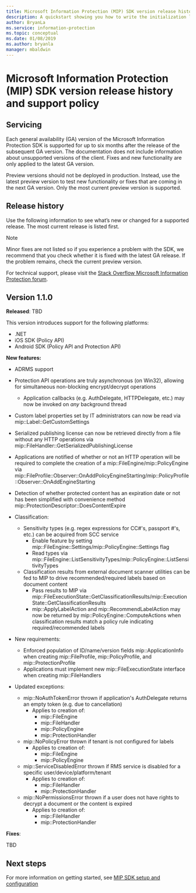 ```yaml
---
title: Microsoft Information Protection (MIP) SDK version release history and support policy
description: A quickstart showing you how to write the initialization logic for a Microsoft Information Protection (MIP) SDK client applications.
author: BryanLa
ms.service: information-protection
ms.topic: conceptual
ms.date: 01/08/2019
ms.author: bryanla
manager: mbaldwin
---
```


# Microsoft Information Protection (MIP) SDK version release history and support policy

## Servicing 

Each general availability (GA) version of the Microsoft Information Protection SDK is supported for up to six months after the release of the subsequent GA version. The documentation does not include information about unsupported versions of the client. Fixes and new functionality are only applied to the latest GA version.

Preview versions should not be deployed in production. Instead, use the latest preview version to test new functionality or fixes that are coming in the next GA version. Only the most current preview version is supported.

## Release history

Use the following information to see what’s new or changed for a supported release. The most current release is listed first. 

> [!NOTE]
> Minor fixes are not listed so if you experience a problem with the SDK, we recommend that you check whether it is fixed with the latest GA release. If the problem remains, check the current preview version.
>  
> For technical support, please visit the [Stack Overflow Microsoft Information Protection forum](https://stackoverflow.com/questions/tagged/microsoft-information-protection). 

## Version 1.1.0

**Released**: TBD

This version introduces support for the following platforms:

  - .NET
  - iOS SDK (Policy API)
  - Android SDK (Policy API and Protection API)

**New features:**

- ADRMS support
- Protection API operations are truly asynchronous (on Win32), allowing for simultaneous non-blocking encrypt/decrypt operations
  - Application callbacks (e.g. AuthDelegate, HTTPDelegate, etc.) may now be invoked on *any* background thread
- Custom label properties set by IT administrators can now be read via mip::Label::GetCustomSettings
- Serialized publishing license can now be retrieved directly from a file without any HTTP operations via mip::FileHandler::GetSerializedPublishingLicense
- Applications are notified of whether or not an HTTP operation will be required to complete the creation of a mip::FileEngine/mip::PolicyEngine via mip::FileProfile::Observer::OnAddPolicyEngineStarting/mip::PolicyProfile::Observer::OnAddEngineStarting
- Detection of whether protected content has an expiration date or not has been simplified with convenience method mip::ProtectionDescriptor::DoesContentExpire
- Classification:
  - Sensitivity types (e.g. regex expressions for CC#'s, passport #'s, etc.) can be acquired from SCC service
    - Enable feature by setting mip::FileEngine::Settings/mip::PolicyEngine::Settings flag
    - Read types via mip::FileEngine::ListSensitivityTypes/mip::PolicyEngine::ListSensitivityTypes
  - Classification results from external document scanner utilities can be fed to MIP to drive recommended/required labels based on document content
    - Pass results to MIP via mip::FileExecutionState::GetClassificationResults/mip::ExecutionState::GetClassificationResults
    - mip::ApplyLabelAction and mip::RecommendLabelAction may now be returned by mip::PolicyEngine::ComputeActions when classification results match a policy rule indicating required/recommended labels

- New requirements:
  - Enforced population of ID/name/version fields mip::ApplicationInfo when creating mip::FileProfile, mip::PolicyProfile, and mip::ProtectionProfile
  - Applications must implement new mip::FileExecutionState interface when creating mip::FileHandlers
  
- Updated exceptions:
  - mip::NoAuthTokenError thrown if application's AuthDelegate returns an empty token (e.g. due to cancellation)
    - Applies to creation of:
      - mip::FileEngine
      - mip::FileHandler
      - mip::PolicyEngine
      - mip::ProtectionHandler
  - mip::NoPolicyError thrown if tenant is not configured for labels
    - Applies to creation of:
      - mip::FileEngine
      - mip::PolicyEngine
  - mip::ServiceDisabledError thrown if RMS service is disabled for a specific user/device/platform/tenant
    - Applies to creation of:
      - mip::FileHandler
      - mip::ProtectionHandler
  - mip::NoPermissionsError thrown if a user does not have rights to decrypt a document or the content is expired
    - Applies to creation of:
      - mip::FileHandler
      - mip::ProtectionHandler

**Fixes**:

TBD

## Next steps

For more information on getting started, see [MIP SDK setup and configuration](setup-configure-mip.md)